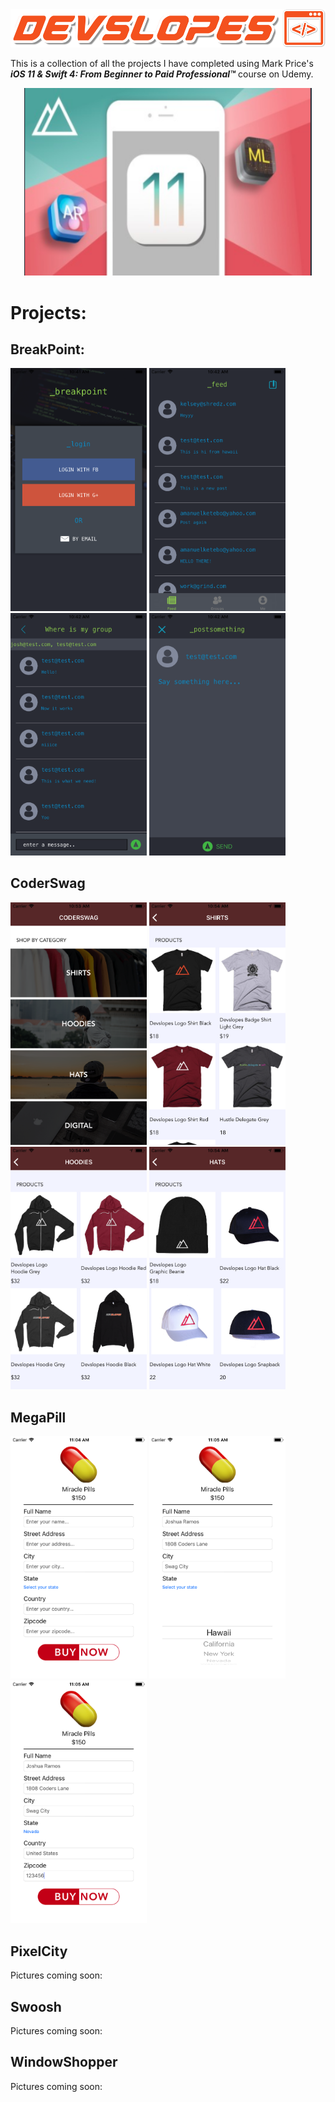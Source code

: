 <!DOCTYPE html>
<html>
   <head>
   </head>
   <body>
      <img src="_ProjectImages/devslopesLogo.png">
      <p>      This is a collection of all the projects I have completed using Mark Price's <strong><em>iOS 11 & Swift 4: From Beginner to Paid Professional™</em></strong> course on Udemy.<br></p>
      <p align="center">
         <img src="_ProjectImages/courseIcon.png" width="460" height="300">
      </p>
      <h1>Projects:</h1>
         <h2>BreakPoint:</h1>
         <p>
         <img src="_ProjectImages/breakpoint1.png" width="218">
         <img src="_ProjectImages/breakpoint3.png" width="218">
         <img src="_ProjectImages/breakpoint5.png" width="218">
         <img src="_ProjectImages/breakpoint6.png" width="218">
         </p>
         <h2>CoderSwag</h2>
         <p>
         <img src="_ProjectImages/coderswag1.png" width="218">
         <img src="_ProjectImages/coderswag2.png" width="218">
         <img src="_ProjectImages/coderswag3.png" width="218">
         <img src="_ProjectImages/coderswag4.png" width="218">
         </p>
         <h2>MegaPill</h2>
         <p>
         <img src="_ProjectImages/megapill1.png" width="218">
         <img src="_ProjectImages/megapill2.png" width="218">
         <img src="_ProjectImages/megapill3.png" width="218">
         </p>
         <h2>PixelCity</h2>
         <p>
         Pictures coming soon:
         </p>
         <h2>Swoosh</h2>
         <p>
         Pictures coming soon:
         </p>
         <h2>WindowShopper</h2>
         <p>
         Pictures coming soon:
         </p>
   </body>
</html>
